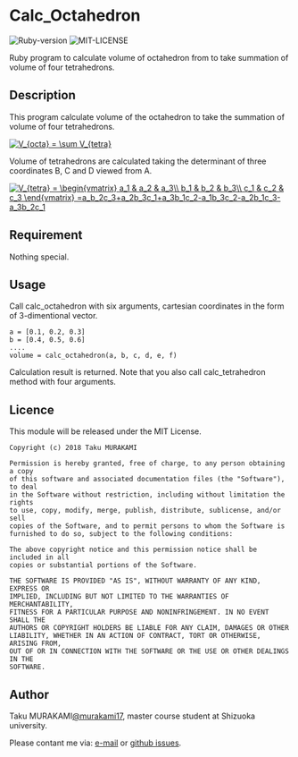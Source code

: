 # Calc_Octahedron

![Ruby-version](https://img.shields.io/badge/Ruby-2.5-yellow.svg)
![MIT-LICENSE](https://img.shields.io/badge/License-MIT-blue.svg)

Ruby program to calculate volume of octahedron from to take summation of volume of four tetrahedrons.

## Description

This program calculate volume of the octahedron to take the summation of volume of four tetrahedrons.

<a href="https://www.codecogs.com/eqnedit.php?latex=V_{octa}&space;=&space;\sum&space;V_{tetra}" target="_blank"><img src="https://latex.codecogs.com/gif.latex?V_{octa}&space;=&space;\sum&space;V_{tetra}" title="V_{octa} = \sum V_{tetra}" /></a>

Volume of tetrahedrons are calculated taking the determinant of three coordinates B, C and D viewed from A.

<a href="https://www.codecogs.com/eqnedit.php?latex=V_{tetra}&space;=&space;\begin{vmatrix}&space;a_1&space;&&space;a_2&space;&&space;a_3\\&space;b_1&space;&&space;b_2&space;&&space;b_3\\&space;c_1&space;&&space;c_2&space;&&space;c_3&space;\end{vmatrix}&space;=a_b_2c_3&plus;a_2b_3c_1&plus;a_3b_1c_2-a_1b_3c_2-a_2b_1c_3-a_3b_2c_1" target="_blank"><img src="https://latex.codecogs.com/gif.latex?V_{tetra}&space;=&space;\begin{vmatrix}&space;a_1&space;&&space;a_2&space;&&space;a_3\\&space;b_1&space;&&space;b_2&space;&&space;b_3\\&space;c_1&space;&&space;c_2&space;&&space;c_3&space;\end{vmatrix}&space;=a_b_2c_3&plus;a_2b_3c_1&plus;a_3b_1c_2-a_1b_3c_2-a_2b_1c_3-a_3b_2c_1" title="V_{tetra} = \begin{vmatrix} a_1 & a_2 & a_3\\ b_1 & b_2 & b_3\\ c_1 & c_2 & c_3 \end{vmatrix} =a_b_2c_3+a_2b_3c_1+a_3b_1c_2-a_1b_3c_2-a_2b_1c_3-a_3b_2c_1" /></a>

## Requirement

Nothing special.

## Usage

Call calc_octahedron with six arguments, cartesian coordinates in the form of 3-dimentional vector. 

~~~
a = [0.1, 0.2, 0.3]
b = [0.4, 0.5, 0.6]
....
volume = calc_octahedron(a, b, c, d, e, f)
~~~

Calculation result is returned. Note that you also call calc_tetrahedron method with four arguments.

## Licence

This module will be released under the MIT License.

~~~~
Copyright (c) 2018 Taku MURAKAMI

Permission is hereby granted, free of charge, to any person obtaining a copy
of this software and associated documentation files (the "Software"), to deal
in the Software without restriction, including without limitation the rights
to use, copy, modify, merge, publish, distribute, sublicense, and/or sell
copies of the Software, and to permit persons to whom the Software is
furnished to do so, subject to the following conditions:

The above copyright notice and this permission notice shall be included in all
copies or substantial portions of the Software.

THE SOFTWARE IS PROVIDED "AS IS", WITHOUT WARRANTY OF ANY KIND, EXPRESS OR
IMPLIED, INCLUDING BUT NOT LIMITED TO THE WARRANTIES OF MERCHANTABILITY,
FITNESS FOR A PARTICULAR PURPOSE AND NONINFRINGEMENT. IN NO EVENT SHALL THE
AUTHORS OR COPYRIGHT HOLDERS BE LIABLE FOR ANY CLAIM, DAMAGES OR OTHER
LIABILITY, WHETHER IN AN ACTION OF CONTRACT, TORT OR OTHERWISE, ARISING FROM,
OUT OF OR IN CONNECTION WITH THE SOFTWARE OR THE USE OR OTHER DEALINGS IN THE
SOFTWARE.
~~~~

## Author

Taku MURAKAMI[@murakami17](https://github.com/murakami17/),
master course student at Shizuoka university.

Please contant me via:
[e-mail](mailto:murakami.taku.17@shizuoka.ac.jp) or
[github issues](https://github.com/murakami17/Calc_octahedron/issues).
